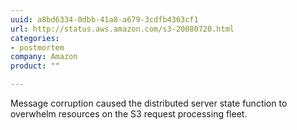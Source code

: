 ```yaml
---
uuid: a8bd6334-0dbb-41a8-a679-3cdfb4363cf1
url: http://status.aws.amazon.com/s3-20080720.html
categories:
- postmortem
company: Amazon
product: ""

---
```


Message corruption caused the distributed server state function to overwhelm resources on the S3 request processing fleet.
